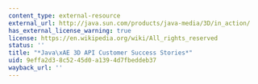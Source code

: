 ```yaml
---
content_type: external-resource
external_url: http://java.sun.com/products/java-media/3D/in_action/
has_external_license_warning: true
license: https://en.wikipedia.org/wiki/All_rights_reserved
status: ''
title: "*Java\xAE 3D API Customer Success Stories*"
uid: 9effa2d3-8c52-45d0-a139-4d7fbeddeb37
wayback_url: ''
---
```

